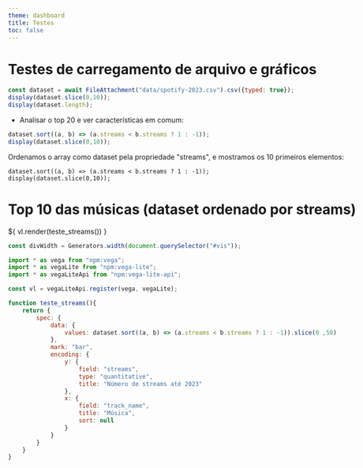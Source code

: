 ```yaml
---
theme: dashboard
title: Testes
toc: false
---
```

<style> body, div, p, li, ol, h1 { max-width: none; } </style>

# Testes de carregamento de arquivo e gráficos

<!-- Load and transform the data -->

```js
const dataset = await FileAttachment("data/spotify-2023.csv").csv({typed: true});
display(dataset.slice(0,10));
display(dataset.length);
```

- Analisar o top 20 e ver características em comum:
```js
dataset.sort((a, b) => (a.streams < b.streams ? 1 : -1));
display(dataset.slice(0,10));
```
Ordenamos o array como dataset pela propriedade "streams", e mostramos os 10 primeiros elementos:
```
dataset.sort((a, b) => (a.streams < b.streams ? 1 : -1));
display(dataset.slice(0,10));
```
# Top 10 das músicas (dataset ordenado por streams)

<div id="vis" style="width: 100%; margin-top: 15px;">    
    ${ vl.render(teste_streams()) }
</div>

```js
const divWidth = Generators.width(document.querySelector("#vis"));

```
```js
import * as vega from "npm:vega";
import * as vegaLite from "npm:vega-lite";
import * as vegaLiteApi from "npm:vega-lite-api";

const vl = vegaLiteApi.register(vega, vegaLite);

function teste_streams(){
    return {
        spec: {
            data: {
                values: dataset.sort((a, b) => (a.streams < b.streams ? 1 : -1)).slice(0 ,50)
            },
            mark: "bar",
            encoding: {
                y: {
                    field: "streams",
                    type: "quantitative",
                    title: "Número de streams até 2023"
                },
                x: {
                    field: "track_name",
                    title: "Música",
                    sort: null
                }
            }
        }
    }
}
```
